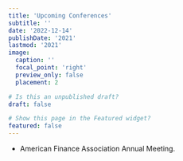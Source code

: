 ```yaml
---
title: 'Upcoming Conferences'
subtitle: ''
date: '2022-12-14'
publishDate: '2021'
lastmod: '2021'
image: 
  caption: ''
  focal_point: 'right'
  preview_only: false
  placement: 2

# Is this an unpublished draft?
draft: false

# Show this page in the Featured widget?
featured: false
---
```

- American Finance Association Annual Meeting.
